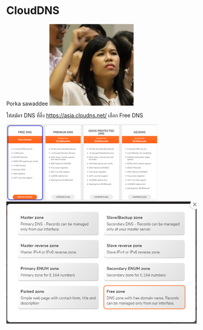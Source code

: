 # CloudDNS
Porka
sawaddee
![alt text](IMG/2020-10-15.png)

ให้สมัคร DNS ที่ลิ้ง https://asia.cloudns.net/
เลือก Free DNS 

![alt text](IMG/pic2.png)
![alt text](IMG/test.png)